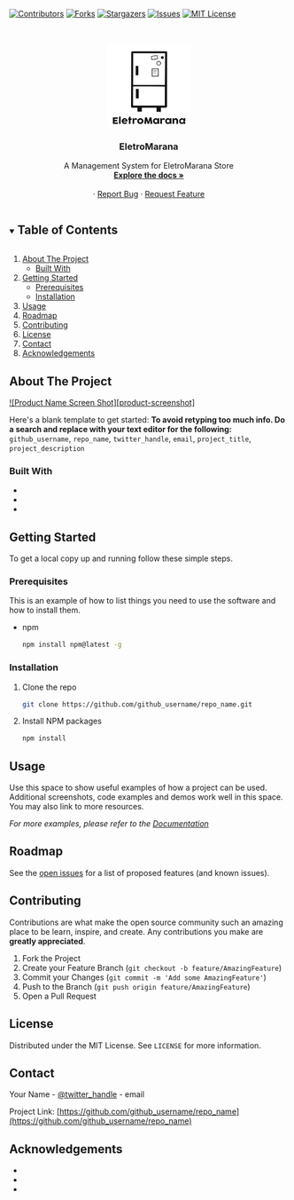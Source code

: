 <!-- PROJECT SHIELDS -->
<!--
*** I'm using markdown "reference style" links for readability.
*** Reference links are enclosed in brackets [ ] instead of parentheses ( ).
*** See the bottom of this document for the declaration of the reference variables
*** for contributors-url, forks-url, etc. This is an optional, concise syntax you may use.
*** https://www.markdownguide.org/basic-syntax/#reference-style-links
-->
[![Contributors][contributors-shield]][contributors-url]
[![Forks][forks-shield]][forks-url]
[![Stargazers][stars-shield]][stars-url]
[![Issues][issues-shield]][issues-url]
[![MIT License][license-shield]][license-url]

<!-- PROJECT LOGO -->
<br />
<p align="center">
  <img src="images/logo.png" alt="Logo" width="150" height="150">
  

  <h3 align="center">EletroMarana</h3>

  <p align="center">
   A Management System for EletroMarana Store
    <br />
    <a href="https://github.com/giovcandido/EletroMarana"><strong>Explore the docs »</strong></a>
    <br />
    <br />
    <!-- <a href="https://github.com/giovcandido/EletroMarana">View Demo</a> -->
    ·
    <a href="https://github.com/giovcandido/EletroMarana/issues">Report Bug</a>
    ·
    <a href="https://github.com/giovcandido/EletroMarana/issues">Request Feature</a>
  </p>
</p>



<!-- TABLE OF CONTENTS -->
<details open="open">
  <summary><h2 style="display: inline-block">Table of Contents</h2></summary>
  <ol>
    <li>
      <a href="#about-the-project">About The Project</a>
      <ul>
        <li><a href="#built-with">Built With</a></li>
      </ul>
    </li>
    <li>
      <a href="#getting-started">Getting Started</a>
      <ul>
        <li><a href="#prerequisites">Prerequisites</a></li>
        <li><a href="#installation">Installation</a></li>
      </ul>
    </li>
    <li><a href="#usage">Usage</a></li>
    <li><a href="#roadmap">Roadmap</a></li>
    <li><a href="#contributing">Contributing</a></li>
    <li><a href="#license">License</a></li>
    <li><a href="#contact">Contact</a></li>
    <li><a href="#acknowledgements">Acknowledgements</a></li>
  </ol>
</details>



<!-- ABOUT THE PROJECT -->
## About The Project

[![Product Name Screen Shot][product-screenshot]](https://example.com)

Here's a blank template to get started:
**To avoid retyping too much info. Do a search and replace with your text editor for the following:**
`github_username`, `repo_name`, `twitter_handle`, `email`, `project_title`, `project_description`


### Built With

* []()
* []()
* []()



<!-- GETTING STARTED -->
## Getting Started

To get a local copy up and running follow these simple steps.

### Prerequisites

This is an example of how to list things you need to use the software and how to install them.
* npm
  ```sh
  npm install npm@latest -g
  ```

### Installation

1. Clone the repo
   ```sh
   git clone https://github.com/github_username/repo_name.git
   ```
2. Install NPM packages
   ```sh
   npm install
   ```



<!-- USAGE EXAMPLES -->
## Usage

Use this space to show useful examples of how a project can be used. Additional screenshots, code examples and demos work well in this space. You may also link to more resources.

_For more examples, please refer to the [Documentation](https://example.com)_



<!-- ROADMAP -->
## Roadmap

See the [open issues](https://github.com/github_username/repo_name/issues) for a list of proposed features (and known issues).



<!-- CONTRIBUTING -->
## Contributing

Contributions are what make the open source community such an amazing place to be learn, inspire, and create. Any contributions you make are **greatly appreciated**.

1. Fork the Project
2. Create your Feature Branch (`git checkout -b feature/AmazingFeature`)
3. Commit your Changes (`git commit -m 'Add some AmazingFeature'`)
4. Push to the Branch (`git push origin feature/AmazingFeature`)
5. Open a Pull Request



<!-- LICENSE -->
## License

Distributed under the MIT License. See `LICENSE` for more information.



<!-- CONTACT -->
## Contact

Your Name - [@twitter_handle](https://twitter.com/twitter_handle) - email

Project Link: [https://github.com/github_username/repo_name](https://github.com/github_username/repo_name)



<!-- ACKNOWLEDGEMENTS -->
## Acknowledgements

* []()
* []()
* []()





<!-- MARKDOWN LINKS & IMAGES -->
<!-- https://www.markdownguide.org/basic-syntax/#reference-style-links -->
[contributors-shield]: https://img.shields.io/github/contributors/giovcandido/EletroMarana.svg?style=for-the-badge
[contributors-url]: https://github.com/giovcandido/EletroMarana/graphs/contributors
[forks-shield]: https://img.shields.io/github/forks/giovcandido/EletroMarana.svg?style=for-the-badge
[forks-url]: https://github.com/giovcandido/EletroMarana/network/members
[stars-shield]: https://img.shields.io/github/stars/giovcandido/EletroMarana.svg?style=for-the-badge
[stars-url]: https://github.com/giovcandido/EletroMarana/stargazers
[issues-shield]: https://img.shields.io/github/issues/giovcandido/EletroMarana.svg?style=for-the-badge
[issues-url]: https://github.com/giovcandido/EletroMarana/issues
[license-shield]: https://img.shields.io/github/license/giovcandido/EletroMarana.svg?style=for-the-badge
[license-url]: https://github.com/giovcandido/EletroMarana/blob/master/LICENSE.txt